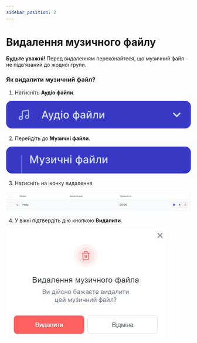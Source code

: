 ```yaml
---
sidebar_position: 2
---
```


# Видалення музичного файлу

**Будьте уважні!** Перед видаленням переконайтеся, що музичний файл не підвʼязаний до жодної групи.

### Як видалити музичний файл?

1.	Натисніть **Аудіо файли**.
 
 ![](../../img/general-settings/music-files/side-bar-audio-files-tab.svg)

2.	Перейдіть до **Музичні файли**.
 
 ![](../../img/general-settings/music-files/side-bar-music-files-tab.svg)

3.	Натисніть на іконку видалення.
 
 ![](../../img/general-settings/music-files/Рисунок61.png)

4.	У вікні підтвердіть дію кнопкою **Видалити**.

 ![](../../img/general-settings/music-files/Рисунок62.png)
